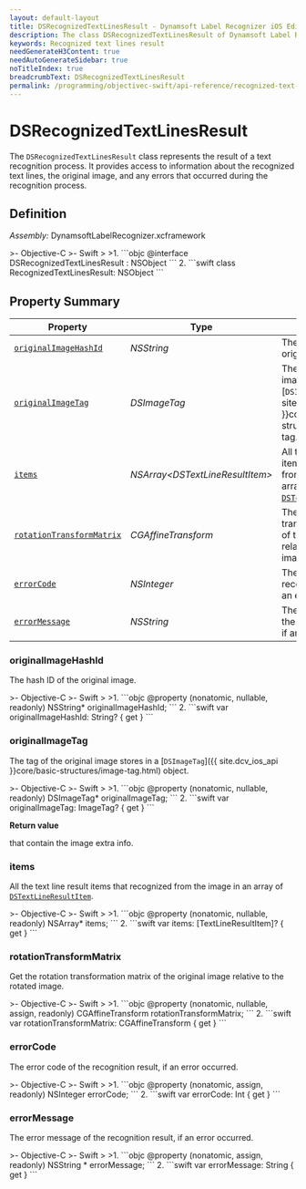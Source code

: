 ```yaml
---
layout: default-layout
title: DSRecognizedTextLinesResult - Dynamsoft Label Recognizer iOS Edition
description: The class DSRecognizedTextLinesResult of Dynamsoft Label Recognizer represents the result of a text recognition process.
keywords: Recognized text lines result
needGenerateH3Content: true
needAutoGenerateSidebar: true
noTitleIndex: true
breadcrumbText: DSRecognizedTextLinesResult
permalink: /programming/objectivec-swift/api-reference/recognized-text-lines-result.html
---
```


# DSRecognizedTextLinesResult

The `DSRecognizedTextLinesResult` class represents the result of a text recognition process. It provides access to information about the recognized text lines, the original image, and any errors that occurred during the recognition process.

## Definition

*Assembly:* DynamsoftLabelRecognizer.xcframework

<div class="sample-code-prefix"></div>
>- Objective-C
>- Swift
>
>1. 
```objc
@interface DSRecognizedTextLinesResult : NSObject
```
2. 
```swift
class RecognizedTextLinesResult: NSObject
```

## Property Summary

| Property | Type | Description |
| -------- | ---- | ----------- |
| [`originalImageHashId`](#originalimagehashid) | *NSString* | The hash ID of the original image. |
| [`originalImageTag`](#originalimagetag) | *DSImageTag* | The tag of the original image stores in a [`DSImageTag`]({{ site.dcv_ios_api }}core/basic-structures/image-tag.html) object. |
| [`items`](#items) | *NSArray<*DSTextLineResultItem*>* | All the text line result items that recognized from the image in an array of [`DSTextLineResultItem`](text-line-result-item.md). |
| [`rotationTransformMatrix`](#rotationtransformmatrix) | *CGAffineTransform* | The rotation transformation matrix of the original image relative to the rotated image.|
| [`errorCode`](#errorcode) | *NSInteger* | The error code of the recognition result, if an error occurred. |
| [`errorMessage`](#errormessage) | *NSString* | The error message of the recognition result, if an error occurred. |

### originalImageHashId

The hash ID of the original image.

<div class="sample-code-prefix"></div>
>- Objective-C
>- Swift
>
>1. 
```objc
@property (nonatomic, nullable, readonly) NSString* originalImageHashId;
```
2. 
```swift
var originalImageHashId: String? { get }
```

### originalImageTag

The tag of the original image stores in a [`DSImageTag`]({{ site.dcv_ios_api }}core/basic-structures/image-tag.html) object.

<div class="sample-code-prefix"></div>
>- Objective-C
>- Swift
>
>1. 
```objc
@property (nonatomic, nullable, readonly) DSImageTag* originalImageTag;
```
2. 
```swift
var originalImageTag: ImageTag? { get }
```

**Return value**

that contain the image extra info.

### items

All the text line result items that recognized from the image in an array of [`DSTextLineResultItem`](text-line-result-item.md).

<div class="sample-code-prefix"></div>
>- Objective-C
>- Swift
>
>1. 
```objc
@property (nonatomic, nullable, readonly) NSArray<DSTextLineResultItem*>* items;
```
2. 
```swift
var items: [TextLineResultItem]? { get }
```

### rotationTransformMatrix

Get the rotation transformation matrix of the original image relative to the rotated image.

<div class="sample-code-prefix"></div>
>- Objective-C
>- Swift
>
>1. 
```objc
@property (nonatomic, nullable, assign, readonly) CGAffineTransform rotationTransformMatrix;
```
2. 
```swift
var rotationTransformMatrix: CGAffineTransform { get }
```

### errorCode

The error code of the recognition result, if an error occurred.

<div class="sample-code-prefix"></div>
>- Objective-C
>- Swift
>
>1. 
```objc
@property (nonatomic, assign, readonly) NSInteger errorCode;
```
2. 
```swift
var errorCode: Int { get }
```

### errorMessage

The error message of the recognition result, if an error occurred.

<div class="sample-code-prefix"></div>
>- Objective-C
>- Swift
>
>1. 
```objc
@property (nonatomic, assign, readonly) NSString * errorMessage;
```
2. 
```swift
var errorMessage: String { get }
```
